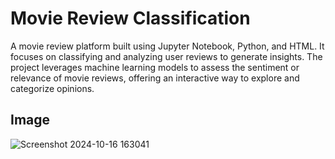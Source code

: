 
# Movie Review Classification

A movie review platform built using Jupyter Notebook, Python, and HTML. It focuses on classifying and analyzing user reviews to generate insights. The project leverages machine learning models to assess the sentiment or relevance of movie reviews, offering an interactive way to explore and categorize opinions.





## Image




![Screenshot 2024-10-16 163041](https://github.com/user-attachments/assets/5fb70c21-7d1f-4b13-8410-3ce1b69ee660)

